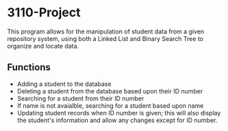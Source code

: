 # 3110-Project
This program allows for the manipulation of student data from a given repository system, using both a Linked List and Binary Search Tree to organize and locate data.

## Functions
* Adding a student to the database
* Deleting a student from the database based upon their ID number
* Searching for a student from their ID number
* If name is not avaialble, searching for a student based upon name
* Updating student records when ID number is given; this will also display the student's information and allow any changes except for ID number.
